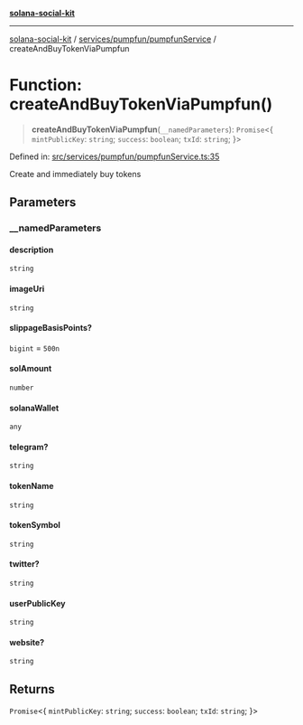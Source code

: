 [**solana-social-kit**](../../../../README.md)

***

[solana-social-kit](../../../../README.md) / [services/pumpfun/pumpfunService](../README.md) / createAndBuyTokenViaPumpfun

# Function: createAndBuyTokenViaPumpfun()

> **createAndBuyTokenViaPumpfun**(`__namedParameters`): `Promise`\<\{ `mintPublicKey`: `string`; `success`: `boolean`; `txId`: `string`; \}\>

Defined in: [src/services/pumpfun/pumpfunService.ts:35](https://github.com/SendArcade/solana-social-starter/blob/03568260ca96ed63f77049843c721de1cb011893/src/services/pumpfun/pumpfunService.ts#L35)

Create and immediately buy tokens

## Parameters

### \_\_namedParameters

#### description

`string`

#### imageUri

`string`

#### slippageBasisPoints?

`bigint` = `500n`

#### solAmount

`number`

#### solanaWallet

`any`

#### telegram?

`string`

#### tokenName

`string`

#### tokenSymbol

`string`

#### twitter?

`string`

#### userPublicKey

`string`

#### website?

`string`

## Returns

`Promise`\<\{ `mintPublicKey`: `string`; `success`: `boolean`; `txId`: `string`; \}\>
